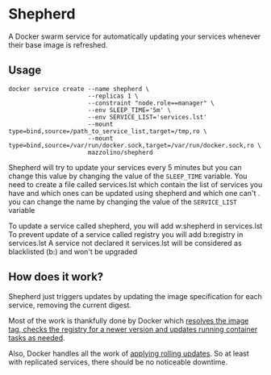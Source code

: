 # Shepherd

A Docker swarm service for automatically updating your services whenever their base image is refreshed.

## Usage

    docker service create --name shepherd \
                          --replicas 1 \
                          --constraint "node.role==manager" \
                          --env SLEEP_TIME='5m' \
                          --env SERVICE_LIST='services.lst'
                          --mount type=bind,source=/path_to_service_list,target=/tmp,ro \
                          --mount type=bind,source=/var/run/docker.sock,target=/var/run/docker.sock,ro \
                          mazzolino/shepherd

Shepherd will try to update your services every 5 minutes but you can change this value by changing the value of the `SLEEP_TIME` variable.
You need to create a file called services.lst which contain the list of services you have and which ones can be updated using shepherd and which one can't . you can change the name by changing the value of the `SERVICE_LIST` variable

To update a service called shepherd, you will add w:shepherd in services.lst
To prevent update of a service called registry you will add b:registry in services.lst
A service not declared it services.lst will be considered as blacklisted (b:) and won't be upgraded

## How does it work?

Shepherd just triggers updates by updating the image specification for each service, removing the current digest.

Most of the work is thankfully done by Docker which [resolves the image tag, checks the registry for a newer version and updates running container tasks as needed](https://docs.docker.com/engine/swarm/services/#update-a-services-image-after-creation).

Also, Docker handles all the work of [applying rolling updates](https://docs.docker.com/engine/swarm/swarm-tutorial/rolling-update/). So at least with replicated services, there should be no noticeable downtime.
